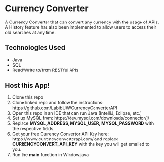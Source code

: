 # Currency Converter
A Currency Converter that can convert any currency with the usage of APIs. A History feature has also been implemented to allow users to access their old searches at any time.

## Technologies Used
<ul>
  <li>Java</li>
  <li>SQL</li>
  <li>Read/Write to/from RESTful APIs</li>
</ul>  

## Host this App!
<ol>
  <li>Clone this repo</li>
  <li>Clone linked repo and follow the instructions: https://github.com/LabibUW/CurrencyConverterAPI</li>
  <li>Open this repo in an IDE that can run Java (IntelliJ, Eclipse, etc.)</li>
  <li>Set up MySQL from: https://dev.mysql.com/downloads/connector/j/</li>
  <li>Replace <b>MYSQL_ADDRESS, MYSQL_USER, MYSQL_PASSWORD</b> with the respective fields.</li>
  <li>Get your free Currency Convertor API Key here: https://www.currencyconverterapi.com/ and replace <b>CURRENCYCONVERT_API_KEY</b> with the key you will get emailed to you.</li>
  <li>Run the <b>main</b> function in Window.java</li>
  
</ol>
